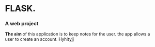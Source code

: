 # FLASK.
### A web project  <br />
<b> The aim </b> of this application is to keep notes for the user.
the app allows a user to create an account.
Hyhityjj

